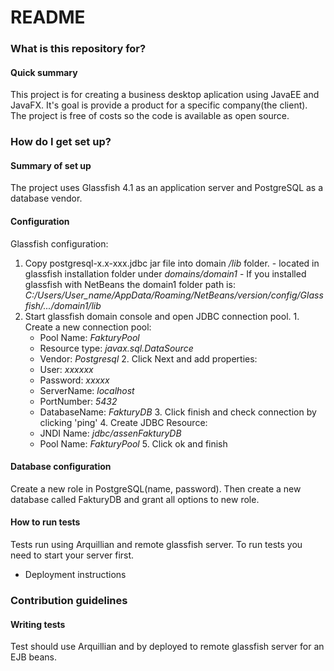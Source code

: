 # README #

### What is this repository for? ###

#### Quick summary ####
This project is for creating a business desktop aplication using JavaEE and JavaFX. It's goal is provide a product for a specific company(the client). The project is free of costs so the code is available as open source.



### How do I get set up? ###

#### Summary of set up ####

The project uses Glassfish 4.1 as an application server and PostgreSQL as a database vendor.

#### Configuration ####
Glassfish configuration:
1.   Copy postgresql-x.x-xxx.jdbc jar file into domain */lib* folder.
	- located in glassfish installation folder under *domains/domain1*
	- If you installed glassfish with NetBeans the domain1 folder path is: *C:/Users/User_name/AppData/Roaming/NetBeans/version/config/Glassfish/.../domain1/lib*
2.   Start glassfish domain console and open JDBC connection pool.
	1. Create a new connection pool:
		- Pool Name: *FakturyPool*
		- Resource type: *javax.sql.DataSource*
		- Vendor: *Postgresql*
	2. Click Next and add properties: 
		- User: *xxxxxx*
		- Password: *xxxxx*
		- ServerName: *localhost*
		- PortNumber: *5432*
		- DatabaseName: *FakturyDB*
	3. Click finish and check connection by clicking 'ping'
	4. Create JDBC Resource:
		- JNDI Name: *jdbc/assenFakturyDB*
		- Pool Name: *FakturyPool*
	5. Click ok and finish

#### Database configuration ####
Create a new role in PostgreSQL(name, password). Then create a new database called FakturyDB and grant all options to new role.

#### How to run tests ####
Tests run using Arquillian and remote glassfish server. To run tests you need to start your server first. 

* Deployment instructions

### Contribution guidelines ###

#### Writing tests ####
Test should use Arquillian and by deployed to remote glassfish server for an EJB beans.